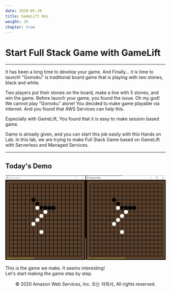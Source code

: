 ```yaml
---
date: 2020-05-26
title: GameLift HoL
weight: 20
chapter: true
---
```


# Start Full Stack Game with GameLift

---

It has been a long time to develop your game. And Finally... it is time to launch!
"Gomoku" is traditional board game that is playing with two stones, black and white.

Two players put their stones on the board, make a line with 5 stones, and win the game.
Before launch your game, you found the issue. Oh my god! We cannot play "Gomoku" alone!
You decided to make game playable via internet. And you found that AWS Services can help this.

Especially with GameLift, You found that it is easy to make session based game.

Game is already given, and you can start this job easily with this Hands on Lab.
In this lab, we are trying to make Full Stack Game based on GameLift with Serverless and Managed Services.

---

## Today's Demo

![Game](./images/Game.png)

This is the game we make. It seems interesting!    
Let's start making the game step by step.


<p align="center">
© 2020 Amazon Web Services, Inc. 또는 자회사, All rights reserved.
</p>
